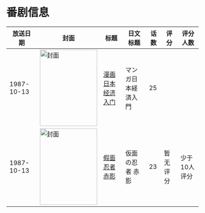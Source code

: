 # 番剧信息

|放送日期|封面|标题|日文标题|话数|评分|评分人数|
|---|---|---|---|---|---|---|
|1987-10-13|<img src="//lain.bgm.tv/pic/cover/c/c6/3c/139649_om51H.jpg" alt="封面" style="width:150px;height:200px;object-fit:cover;">|[漫画日本经济入门](https://bangumi.tv/subject/139649)|マンガ日本経済入門|25|||
|1987-10-13|<img src="//lain.bgm.tv/pic/cover/c/c8/74/202147_2mpSf.jpg" alt="封面" style="width:150px;height:200px;object-fit:cover;">|[假面忍者 赤影](https://bangumi.tv/subject/202147)|仮面の忍者 赤影|23|暂无评分|少于10人评分|
